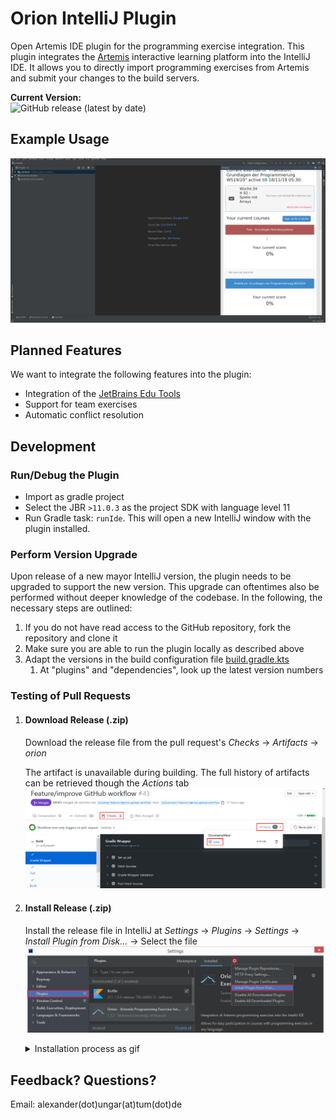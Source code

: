 # Orion IntelliJ Plugin

Open Artemis IDE plugin for the programming exercise integration.
This plugin integrates the [Artemis](https://github.com/ls1intum/Artemis) interactive learning platform into the IntelliJ IDE.
It allows you to directly import programming exercises from Artemis and submit your changes to the build servers.

**Current Version:**  
![GitHub release (latest by date)](https://img.shields.io/github/v/release/ls1intum/Orion)

## Example Usage
![](.github/media/orion_workflow.gif)

## Planned Features
We want to integrate the following features into the plugin:

-   Integration of the [JetBrains Edu Tools](https://plugins.jetbrains.com/plugin/10081-edutools)
-   Support for team exercises
-   Automatic conflict resolution

## Development

### Run/Debug the Plugin

- Import as gradle project
- Select the JBR `>11.0.3` as the project SDK with language level 11
- Run Gradle task: `runIde`. This will open a new IntelliJ window with the plugin installed.

### Perform Version Upgrade

Upon release of a new mayor IntelliJ version, the plugin needs to be upgraded to support the new version. This upgrade can oftentimes also be performed without deeper knowledge of the codebase. In the following, the necessary steps are outlined:
1. If you do not have read access to the GitHub repository, fork the repository and clone it
2. Make sure you are able to run the plugin locally as described above
3. Adapt the versions in the build configuration file [build.gradle.kts](https://github.com/ls1intum/Orion/blob/master/build.gradle.kts)
    1. At "plugins" and "dependencies", look up the latest version numbers 
  
### Testing of Pull Requests

1.  #### Download Release (.zip)
    
    Download the release file from the pull request's _Checks_ &rarr; _Artifacts_ &rarr; _orion_
    
    The artifact is unavailable during building. The full history of artifacts can be retrieved though the _Actions_ tab
![](.github/media/download_release.png)

2.  #### Install Release (.zip)
   
    Install the release file in IntelliJ at _Settings_ &rarr; _Plugins_ &rarr; _Settings_ &rarr; _Install Plugin from Disk..._ &rarr; Select the file
![](.github/media/install_release.png)  
    <details>
    <summary>Installation process as gif</summary>
   
    ![](.github/media/orion_installation.gif)
    </details>

## Feedback? Questions?
Email: alexander(dot)ungar(at)tum(dot)de
